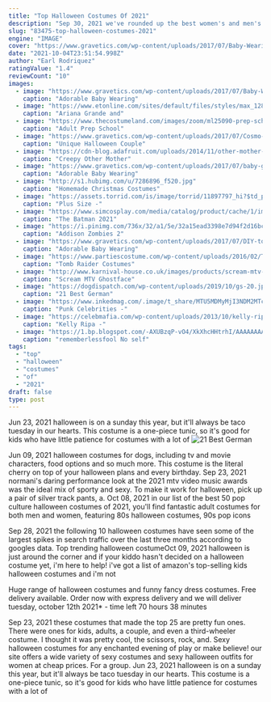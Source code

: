 ```yaml
---
title: "Top Halloween Costumes Of 2021"
description: "Sep 30, 2021 we've rounded up the best women's and men's halloween costumes of 2021, from classic outfits to pop culture-inspired ensembles. Best halloween costumes 2021: top halloween"
slug: "83475-top-halloween-costumes-2021"
engine: "IMAGE"
cover: "https://www.gravetics.com/wp-content/uploads/2017/07/Baby-Wearing-Halloween-Costumes.jpg"
date: "2021-10-04T23:51:54.998Z"
author: "Earl Rodriquez"
ratingValue: "1.4"
reviewCount: "10"
images:
  - image: "https://www.gravetics.com/wp-content/uploads/2017/07/Baby-Wearing-Halloween-Costumes.jpg"
    caption: "Adorable Baby Wearing"
  - image: "https://www.etonline.com/sites/default/files/styles/max_1280x720/public/images/2017-11/mac_miller_ariana_grande_zoolander_halloween_instagram.jpg?h=95abe10d&itok=QYC24_ag"
    caption: "Ariana Grande and"
  - image: "https://www.thecostumeland.com/images/zoom/ml25090-prep-school-girl-woman_1.jpg"
    caption: "Adult Prep School"
  - image: "https://www.gravetics.com/wp-content/uploads/2017/07/Cosmo-Wanda.jpg"
    caption: "Unique Halloween Couple"
  - image: "https://cdn-blog.adafruit.com/uploads/2014/11/other-mother-costume-1.jpg"
    caption: "Creepy Other Mother"
  - image: "https://www.gravetics.com/wp-content/uploads/2017/07/baby-girls-dress-for-Halloween.jpg"
    caption: "Adorable Baby Wearing"
  - image: "http://s1.hubimg.com/u/7286896_f520.jpg"
    caption: "Homemade Christmas Costumes"
  - image: "https://assets.torrid.com/is/image/torrid/11897797_hi?$td_pdp_zoom_image$"
    caption: "Plus Size -"
  - image: "https://www.simcosplay.com/media/catalog/product/cache/1/image/800x800/9df78eab33525d08d6e5fb8d27136e95/b/a/batman_cosplay_costumes_batsuit_0003_img_7068.jpg"
    caption: "The Batman 2021"
  - image: "https://i.pinimg.com/736x/32/a1/5e/32a15ead3398e7d94f2d16bcf0f55b8e.jpg"
    caption: "Addison Zombies 2"
  - image: "https://www.gravetics.com/wp-content/uploads/2017/07/DIY-toddler-Halloween-ghost-costume.jpg"
    caption: "Adorable Baby Wearing"
  - image: "https://www.partiescostume.com/wp-content/uploads/2016/02/Tomb-Raider-Underworld-Costumes.jpg"
    caption: "Tomb Raider Costumes"
  - image: "http://www.karnival-house.co.uk/images/products/scream-mtv-ghostface-mask45438.jpg"
    caption: "Scream MTV Ghostface"
  - image: "https://dogdispatch.com/wp-content/uploads/2019/10/gs-20.jpg"
    caption: "21 Best German"
  - image: "https://www.inkedmag.com/.image/t_share/MTU5MDMyMjI3NDM2MTc3MTc2/zendaya-tattoos.gif"
    caption: "Punk Celebrities -"
  - image: "https://celebmafia.com/wp-content/uploads/2013/10/kelly-ripa-live-with-kelly-michael-studio-in-nyc_8.jpg"
    caption: "Kelly Ripa -"
  - image: "https://1.bp.blogspot.com/-AXUBzqP-vO4/XkXhcHHtrhI/AAAAAAAAcpM/aRYtt4a2JmoCO-PaUzqYAhlwAkJ0_TmYACLcBGAsYHQ/s1600/Untitled439.png"
    caption: "rememberlessfool No self"
tags:
  - "top"
  - "halloween"
  - "costumes"
  - "of"
  - "2021"
draft: false
type: post
---
```


Jun 23, 2021 halloween is on a sunday this year, but it'll always be taco tuesday in our hearts. This costume is a one-piece tunic, so it's good for kids who have little patience for costumes with a lot of
![21 Best German](https://dogdispatch.com/wp-content/uploads/2019/10/gs-20.jpg "21 Best German")

Jun 09, 2021 halloween costumes for dogs, including tv and movie characters, food options and so much more.  This costume is the literal cherry on top of your halloween plans  and every birthday. Sep 23, 2021 normani&#39;s daring performance look at the 2021 mtv video music awards was the ideal mix of sporty and sexy. To make it work for halloween, pick up a pair of silver track pants, a. Oct 08, 2021 in our list of the best 50 pop culture halloween costumes of 2021, you&#39;ll find fantastic adult costumes for both men and women, featuring 80s halloween costumes, 90s pop icons
<!--inArticleAds-->

<!--galleryOne-->

Sep 28, 2021 the following 10 halloween costumes have seen some of the largest spikes in search traffic over the last three months according to googles data. Top trending halloween costumeOct 09, 2021 halloween is just around the corner and if your kiddo hasn't decided on a halloween costume yet, i'm here to help! i've got a list of amazon's top-selling kids halloween costumes and i'm not
<!--inArticleAds-->

<!--galleryTwo-->

Huge range of halloween costumes and funny fancy dress costumes. Free delivery available. Order now with express delivery and we will deliver tuesday, october 12th 2021* - time left 70 hours 38 minutes
<!--galleryThree-->

Sep 23, 2021 these costumes that made the top 25 are pretty fun ones. There were ones for kids, adults, a couple, and even a third-wheeler costume. I thought it was pretty cool, the scissors, rock, and. Sexy halloween costumes for any enchanted evening of play or make believe! our site offers a wide variety of sexy costumes and sexy halloween outfits for women at cheap prices. For a group. Jun 23, 2021 halloween is on a sunday this year, but it'll always be taco tuesday in our hearts. This costume is a one-piece tunic, so it's good for kids who have little patience for costumes with a lot of